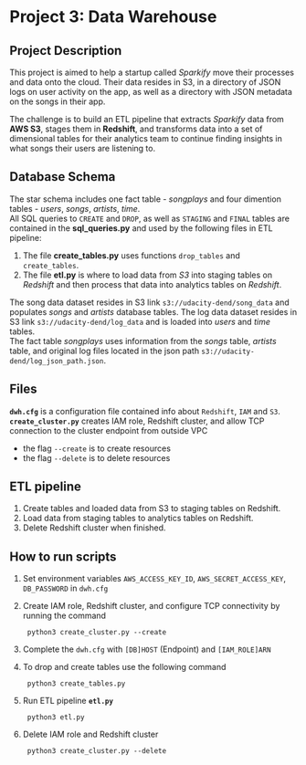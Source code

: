 # Project 3: Data Warehouse
## Project Description
This project is aimed to help a startup called *Sparkify* move their processes and data onto the cloud. Their data resides in S3, in a directory of JSON logs on user activity on the app, as well as a directory with JSON metadata on the songs in their app.

The challenge is to build an ETL pipeline that extracts *Sparkify* data from **AWS S3**, stages them in **Redshift**, and transforms data into a set of dimensional tables for their analytics team to continue finding insights in what songs their users are listening to.


## Database Schema
The star schema includes one fact table - *songplays* and four dimention tables - *users*, *songs*, *artists*, *time*.<br>
All SQL queries to `CREATE` and `DROP`, as well as `STAGING` and `FINAL` tables are contained in the **sql_queries.py** and used by the following files in ETL pipeline:
1. The file **create_tables.py** uses functions `drop_tables` and `create_tables`. <br>
2. The file **etl.py** is where to load data from *S3* into staging tables on *Redshift* and then process that data into analytics tables on *Redshift*.<br> 

The song data dataset resides in S3 link `s3://udacity-dend/song_data` and populates *songs* and *artists* database tables.
The log data dataset resides in S3 link `s3://udacity-dend/log_data` and is loaded into *users* and *time* tables.<br>
The fact table *songplays* uses information from the *songs* table, *artists* table, and original log files located in the json path `s3://udacity-dend/log_json_path.json`.

## Files

**`dwh.cfg`** is a configuration file contained info about `Redshift`, `IAM` and `S3`. <br>
**`create_cluster.py`** creates IAM role, Redshift cluster, and allow TCP connection to the cluster endpoint from outside VPC
* the flag `--create` is to create resources
* the flag `--delete` is to delete resources

## ETL pipeline

1. Create tables and loaded data from S3 to staging tables on Redshift.
2. Load data from staging tables to analytics tables on Redshift.
3. Delete Redshift cluster when finished.

## How to run scripts

1. Set environment variables `AWS_ACCESS_KEY_ID`, `AWS_SECRET_ACCESS_KEY`, `DB_PASSWORD` in `dwh.cfg`

2. Create IAM role, Redshift cluster, and configure TCP connectivity by running the command
        
        python3 create_cluster.py --create
        
3. Complete the `dwh.cfg` with `[DB]HOST` (Endpoint) and `[IAM_ROLE]ARN`

4. To drop and create tables use the following command

        python3 create_tables.py
    
5. Run ETL pipeline **`etl.py`**

        python3 etl.py


6. Delete IAM role and Redshift cluster
        
        python3 create_cluster.py --delete